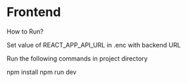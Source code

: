 # Frontend

How to Run?

Set value of REACT_APP_API_URL in .enc with backend URL

Run the following commands in project directory

npm install
npm run dev




